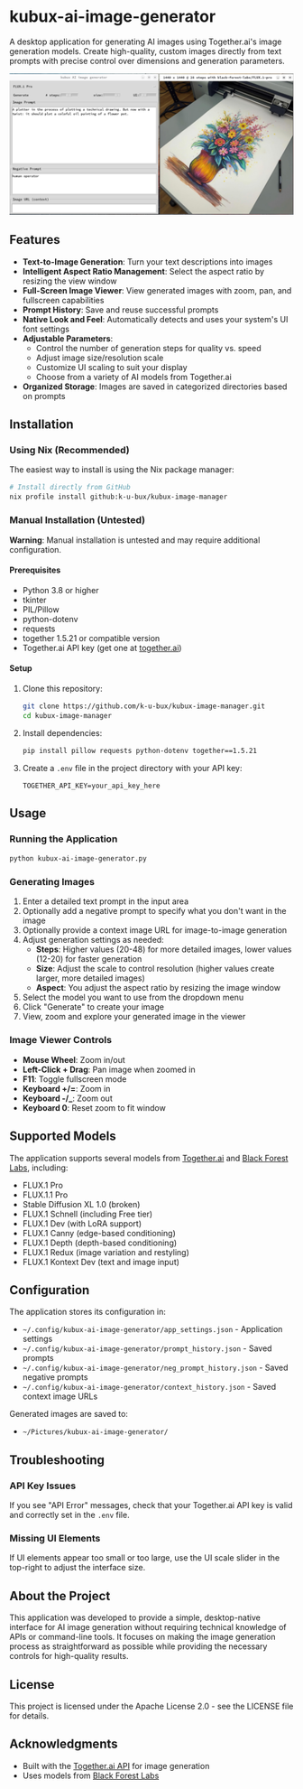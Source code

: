 # kubux-ai-image-generator

A desktop application for generating AI images using Together.ai's image generation models. Create high-quality, custom images directly from text prompts with precise control over dimensions and generation parameters.

![Screenshot of kubux-ai-image-generator](screenshots/ai-generator.png)

## Features

- **Text-to-Image Generation**: Turn your text descriptions into images
- **Intelligent Aspect Ratio Management**: Select the aspect ratio by resizing the view window
- **Full-Screen Image Viewer**: View generated images with zoom, pan, and fullscreen capabilities
- **Prompt History**: Save and reuse successful prompts
- **Native Look and Feel**: Automatically detects and uses your system's UI font settings
- **Adjustable Parameters**:
  - Control the number of generation steps for quality vs. speed
  - Adjust image size/resolution scale
  - Customize UI scaling to suit your display
  - Choose from a variety of AI models from Together.ai
- **Organized Storage**: Images are saved in categorized directories based on prompts

## Installation

### Using Nix (Recommended)

The easiest way to install is using the Nix package manager:

```bash
# Install directly from GitHub
nix profile install github:k-u-bux/kubux-image-manager
```

### Manual Installation (Untested)

**Warning**: Manual installation is untested and may require additional configuration.

#### Prerequisites

- Python 3.8 or higher
- tkinter
- PIL/Pillow
- python-dotenv
- requests
- together 1.5.21 or compatible version
- Together.ai API key (get one at [together.ai](https://together.ai))

#### Setup

1. Clone this repository:
   ```bash
   git clone https://github.com/k-u-bux/kubux-image-manager.git
   cd kubux-image-manager
   ```

2. Install dependencies:
   ```bash
   pip install pillow requests python-dotenv together==1.5.21
   ```

3. Create a `.env` file in the project directory with your API key:
   ```
   TOGETHER_API_KEY=your_api_key_here
   ```

## Usage

### Running the Application

```bash
python kubux-ai-image-generator.py
```

### Generating Images

1. Enter a detailed text prompt in the input area
2. Optionally add a negative prompt to specify what you don't want in the image
3. Optionally provide a context image URL for image-to-image generation
4. Adjust generation settings as needed:
   - **Steps**: Higher values (20-48) for more detailed images, lower values (12-20) for faster generation
   - **Size**: Adjust the scale to control resolution (higher values create larger, more detailed images)
   - **Aspect**: You adjust the aspect ratio by resizing the image window
5. Select the model you want to use from the dropdown menu
6. Click "Generate" to create your image
7. View, zoom and explore your generated image in the viewer

### Image Viewer Controls

- **Mouse Wheel**: Zoom in/out
- **Left-Click + Drag**: Pan image when zoomed in
- **F11**: Toggle fullscreen mode
- **Keyboard +/=**: Zoom in
- **Keyboard -/_**: Zoom out
- **Keyboard 0**: Reset zoom to fit window

## Supported Models

The application supports several models from [Together.ai](https://www.together.ai) and [Black Forest Labs](https://blackforestlabs.ai/), including:

- FLUX.1 Pro
- FLUX.1.1 Pro
- Stable Diffusion XL 1.0 (broken)
- FLUX.1 Schnell (including Free tier)
- FLUX.1 Dev (with LoRA support)
- FLUX.1 Canny (edge-based conditioning)
- FLUX.1 Depth (depth-based conditioning)
- FLUX.1 Redux (image variation and restyling)
- FLUX.1 Kontext Dev (text and image input)

## Configuration

The application stores its configuration in:
- `~/.config/kubux-ai-image-generator/app_settings.json` - Application settings
- `~/.config/kubux-ai-image-generator/prompt_history.json` - Saved prompts
- `~/.config/kubux-ai-image-generator/neg_prompt_history.json` - Saved negative prompts
- `~/.config/kubux-ai-image-generator/context_history.json` - Saved context image URLs

Generated images are saved to:
- `~/Pictures/kubux-ai-image-generator/`

## Troubleshooting

### API Key Issues
If you see "API Error" messages, check that your Together.ai API key is valid and correctly set in the `.env` file.

### Missing UI Elements
If UI elements appear too small or too large, use the UI scale slider in the top-right to adjust the interface size.

## About the Project

This application was developed to provide a simple, desktop-native interface for AI image generation without requiring technical knowledge of APIs or command-line tools. It focuses on making the image generation process as straightforward as possible while providing the necessary controls for high-quality results.

## License

This project is licensed under the Apache License 2.0 - see the LICENSE file for details.

## Acknowledgments

- Built with the [Together.ai API](https://www.together.ai/blog/flux-1-kontext) for image generation
- Uses models from [Black Forest Labs](https://blackforestlabs.ai/)
